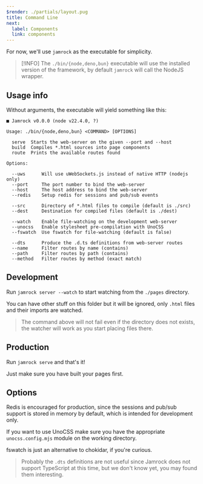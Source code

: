 ```yaml
---
$render: ./partials/layout.pug
title: Command Line
next:
  label: Components
  link: components
---
```


For now, we'll use `jamrock` as the executable for simplicity.

> [!INFO]
> The `./bin/{node,deno,bun}` executable will use the installed version of the framework,
> by default `jamrock` will call the NodeJS wrapper.

## Usage info

Without arguments, the executable will yield something like this:

```text
■ Jamrock v0.0.0 (node v22.4.0, ?)

Usage: ./bin/{node,deno,bun} <COMMAND> [OPTIONS]

  serve  Starts the web-server on the given --port and --host
  build  Compiles *.html sources into page components
  route  Prints the available routes found

Options:

  --uws      Will use uWebSockets.js instead of native HTTP (nodejs only)
  --port     The port number to bind the web-server
  --host     The host address to bind the web-server
  --redis    Setup redis for sessions and pub/sub events

  --src      Directory of *.html files to compile (default is ./src)
  --dest     Destination for compiled files (default is ./dest)

  --watch    Enable file-watching on the development web-server
  --unocss   Enable stylesheet pre-compilation with UnoCSS
  --fswatch  Use fswatch for file-watching (default is false)

  --dts      Produce the .d.ts definitions from web-server routes
  --name     Filter routes by name (contains)
  --path     Filter routes by path (contains)
  --method   Filter routes by method (exact match)
```

## Development

Run `jamrock server --watch` to start watching from the `./pages` directory.

You can have other stuff on this folder but it will be ignored, only `.html` files and their imports are watched.

> The command above will not fail even if the directory does not exists,
> the watcher will work as you start placing files there.

## Production

Run `jamrock serve` and that's it!

Just make sure you have built your pages first.

## Options

Redis is encouraged for production, since the sessions and pub/sub support is
stored in memory by default, which is intended for development only.

If you want to use UnoCSS make sure you have the appropriate `unocss.config.mjs`
module on the working directory.

fswatch is just an alternative to chokidar, if you're curious.

> Probably the `.dts` definitions are not useful since Jamrock does not support TypeScript
> at this time, but we don't know yet, you may found them interesting.
